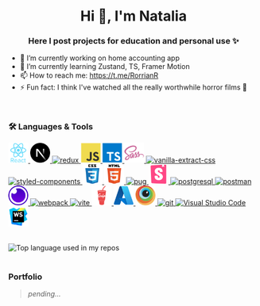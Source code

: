 <h1 align="center">Hi 👋, I'm Natalia</h1>
<h3 align="center">Here I post projects for education and personal use ✨</h3>

- 🔭 I’m currently working on home accounting app
- 🌱 I’m currently learning Zustand, TS, Framer Motion
- 📫 How to reach me:  https://t.me/RorrianR
- ⚡ Fun fact: I think I've watched all the really worthwhile horror films 🤔
<!-- - 💻 Read more about my projects at [rorrian.com](https://www.rorrian.com/#portfolio) -->   
<br />

<!-- https://github.com/devicons/devicon/tree/v2.16.0/icons -->
<!-- https://cdn.worldvectorlogo.com/logos/pug.svg -->
<h3>🛠️ Languages & Tools</h3>
<p>
  <a href="https://reactjs.org/" target="_blank"> <img src="https://raw.githubusercontent.com/devicons/devicon/master/icons/react/react-original-wordmark.svg" alt="react" width="40" height="40"/> </a>
  <a href="https://nextjs.org/" target="_blank"> <img src="https://github.com/devicons/devicon/blob/v2.16.0/icons/nextjs/nextjs-original.svg" alt="nextjs" width="40" height="40"/> </a>
  <a href="https://redux.js.org/" target="_blank"> <img src="https://cdn.jsdelivr.net/gh/devicons/devicon@latest/icons/redux/redux-original.svg" alt="redux" width="40" height="40"/> </a>
  <a href="https://developer.mozilla.org/en-US/docs/Web/JavaScript" target="_blank"> <img src="https://raw.githubusercontent.com/devicons/devicon/master/icons/javascript/javascript-original.svg" alt="javascript" width="40" height="40"/> </a>
  <a href="https://www.typescriptlang.org/" target="_blank"> <img src="https://raw.githubusercontent.com/devicons/devicon/master/icons/typescript/typescript-original.svg" alt="typescript" width="40" height="40"/> </a>  
  <a href="https://sass-lang.com" target="_blank"> <img src="https://raw.githubusercontent.com/devicons/devicon/master/icons/sass/sass-original.svg" alt="sass" width="40" height="40"/> </a>
  <a href="https://vanilla-extract.style/" target="_blank"> <img src="https://www.svgrepo.com/show/374153/vanilla-extract.svg" alt="vanilla-extract-css" width="40" height="40"/> </a>
  <a href="https://styled-components.com/" target="_blank"> <img src="https://cdn.worldvectorlogo.com/logos/styled-components-1.svg" alt="styled-components" width="40" height="40"/> </a>
  <a href="https://www.w3schools.com/css/" target="_blank"> <img src="https://raw.githubusercontent.com/devicons/devicon/master/icons/css3/css3-original-wordmark.svg" alt="css3" width="40" height="40"/> </a> 
  <a href="https://www.w3.org/html/" target="_blank"> <img src="https://raw.githubusercontent.com/devicons/devicon/master/icons/html5/html5-original-wordmark.svg" alt="html5" width="40" height="40"/> </a>
  <a href="https://pugjs.org/" target="_blank"> <img src="https://cdn.worldvectorlogo.com/logos/pug.svg" alt="pug" width="40" height="40"/> </a>
  <a href="https://storybook.js.org/" target="_blank"> <img src="https://github.com/devicons/devicon/blob/v2.16.0/icons/storybook/storybook-original.svg" alt="storybook" width="40" height="40"/> </a>
  <a href="https://www.postgresql.org" target="_blank"> <img src="https://cdn.jsdelivr.net/gh/devicons/devicon@latest/icons/postgresql/postgresql-original.svg" alt="postgresql" width="40" height="40"/> </a> 
  <a href="https://postman.com" target="_blank"> <img src="https://www.vectorlogo.zone/logos/getpostman/getpostman-icon.svg" alt="postman" width="40" height="40"/> </a> 
  <a href="https://insomnia.rest/" target="_blank"> <img src="https://github.com/devicons/devicon/blob/v2.16.0/icons/insomnia/insomnia-original.svg" alt="insomnia" width="40" height="40"/> </a> 
  <a href="https://webpack.js.org" target="_blank"> <img src="https://cdn.jsdelivr.net/gh/devicons/devicon@latest/icons/webpack/webpack-original.svg" alt="webpack" width="40" height="40"/> </a>
  <a href="https://vitejs.dev/" target="_blank"> <img src="https://cdn.jsdelivr.net/gh/devicons/devicon@latest/icons/vitejs/vitejs-original.svg" alt="vite" width="40" height="40"/> </a>
  <a href="https://gulpjs.com/" target="_blank"> <img src="https://github.com/devicons/devicon/blob/v2.16.0/icons/gulp/gulp-plain.svg" alt="gulp" width="40" height="40"/> </a>
  <a href="https://azure.microsoft.com/" target="_blank"> <img src="https://github.com/devicons/devicon/blob/v2.16.0/icons/azure/azure-original.svg" alt="azure" width="40" height="40"/> </a> 
  <a href="https://www.browserstack.com/" target="_blank"> <img src="https://github.com/devicons/devicon/blob/v2.16.0/icons/browserstack/browserstack-original.svg" alt="browserstack" width="40" height="40"/> </a> 
  <a href="https://git-scm.com/" target="_blank"> <img src="https://www.vectorlogo.zone/logos/git-scm/git-scm-icon.svg" alt="git" width="40" height="40"/> </a> 
  <a href="https://code.visualstudio.com/" target="_blank"> <img src="https://cdn.jsdelivr.net/gh/devicons/devicon/icons/vscode/vscode-original.svg" alt="Visual Studio Code" width="40" height="40"/> </a> 
  <a href="https://www.jetbrains.com/webstorm/" target="_blank"> <img src="https://github.com/devicons/devicon/blob/v2.16.0/icons/webstorm/webstorm-original.svg" alt="webstorm" width="40" height="40"/> </a>
</p>
<br />

<div align="left">
  <img width="" src="https://github-readme-stats.vercel.app/api/top-langs/?username=Rorrian&layout=donut&card_width=300" alt="Top language used in my repos" />
</div>
<br />


### Portfolio
> *pending...*

<!--

[![Top Langs](https://github-readme-stats.vercel.app/api/top-langs/?username=Rorrian&layout=donut)](https://github.com/anuraghazra/github-readme-stats)

<details>
  <summary><b>1</b></summary>
  <br/>
</details>
-->
